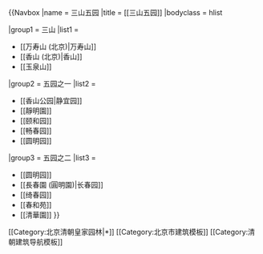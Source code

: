 {{Navbox
|name = 三山五园
|title = [[三山五园]]
|bodyclass = hlist
 
|group1 = 三山
|list1  =
* [[万寿山 (北京)|万寿山]]
* [[香山 (北京)|香山]]
* [[玉泉山]]

|group2 = 五园之一
|list2 =
* [[香山公园|静宜园]]
* [[靜明園]]
* [[颐和园]]
* [[畅春园]]
* [[圆明园]]

|group3 = 五园之二
|list3 =
* [[圆明园]]
* [[長春園 (圓明園)|长春园]]
* [[绮春园]]
* [[春和苑]]
* [[清華園]]
}}<noinclude>

[[Category:北京清朝皇家园林|*]]
[[Category:北京市建筑模板]]
[[Category:清朝建筑导航模板]]
</noinclude>